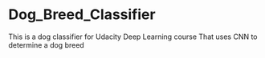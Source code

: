 # Dog_Breed_Classifier
This is a dog classifier for Udacity Deep Learning course That uses CNN to determine a dog breed

